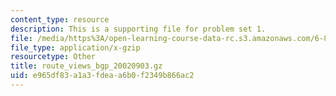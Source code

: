 ```yaml
---
content_type: resource
description: This is a supporting file for problem set 1.
file: /media/https%3A/open-learning-course-data-rc.s3.amazonaws.com/6-829-computer-networks-fall-2002/e965df83a1a3fdeaa6b0f2349b866ac2_route_views_bgp_20020903.gz
file_type: application/x-gzip
resourcetype: Other
title: route_views_bgp_20020903.gz
uid: e965df83-a1a3-fdea-a6b0-f2349b866ac2
---
```

